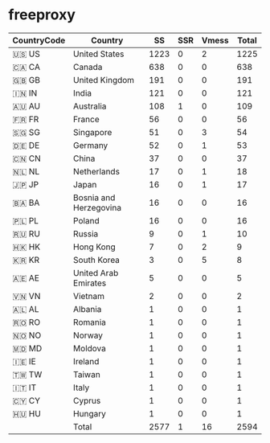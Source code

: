 # freeproxy

|CountryCode|Country|SS|SSR|Vmess|Total|
|  ----  | ----  |  ----  | ----  |  ----  | ----  |
|🇺🇸 US|United States|1223|0|2|1225|
|🇨🇦 CA|Canada|638|0|0|638|
|🇬🇧 GB|United Kingdom|191|0|0|191|
|🇮🇳 IN|India|121|0|0|121|
|🇦🇺 AU|Australia|108|1|0|109|
|🇫🇷 FR|France|56|0|0|56|
|🇸🇬 SG|Singapore|51|0|3|54|
|🇩🇪 DE|Germany|52|0|1|53|
|🇨🇳 CN|China|37|0|0|37|
|🇳🇱 NL|Netherlands|17|0|1|18|
|🇯🇵 JP|Japan|16|0|1|17|
|🇧🇦 BA|Bosnia and Herzegovina|16|0|0|16|
|🇵🇱 PL|Poland|16|0|0|16|
|🇷🇺 RU|Russia|9|0|1|10|
|🇭🇰 HK|Hong Kong|7|0|2|9|
|🇰🇷 KR|South Korea|3|0|5|8|
|🇦🇪 AE|United Arab Emirates|5|0|0|5|
|🇻🇳 VN|Vietnam|2|0|0|2|
|🇦🇱 AL|Albania|1|0|0|1|
|🇷🇴 RO|Romania|1|0|0|1|
|🇳🇴 NO|Norway|1|0|0|1|
|🇲🇩 MD|Moldova|1|0|0|1|
|🇮🇪 IE|Ireland|1|0|0|1|
|🇹🇼 TW|Taiwan|1|0|0|1|
|🇮🇹 IT|Italy|1|0|0|1|
|🇨🇾 CY|Cyprus|1|0|0|1|
|🇭🇺 HU|Hungary|1|0|0|1|
||Total|2577|1|16|2594|
